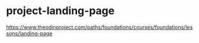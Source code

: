 # project-landing-page
https://www.theodinproject.com/paths/foundations/courses/foundations/lessons/landing-page

